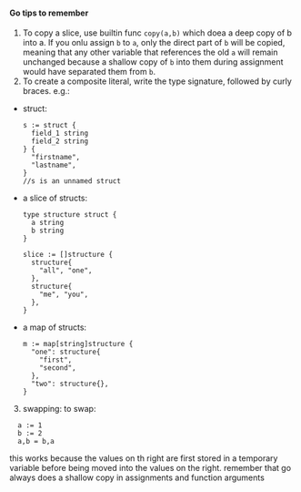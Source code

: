#### Go tips to remember

1. To copy a slice, use builtin func `copy(a,b)` which doea a deep copy of b into a. If you onlu assign `b` to `a`, only the direct part of `b` will be copied,
meaning that any other variable that references the old `a` will remain unchanged because a shallow copy of `b` into them during assignment would have separated them from 
`b`. 
2. To create a composite literal, write the type signature, followed by curly braces.
  e.g.:
  - struct: 
      ```
      s := struct {
        field_1 string
        field_2 string
      } {
        "firstname",
        "lastname",
      }
      //s is an unnamed struct
      ```
   - a slice of structs:
      ```
      type structure struct {
        a string
        b string
      }
      
      slice := []structure {
        structure{
          "all", "one",
        }, 
        structure{
          "me", "you",
        },
      }
      ```

   - a map of structs:
        ```
        m := map[string]structure {
          "one": structure{
            "first",
            "second",
          },
          "two": structure{},
        }
        ```
3. swapping: to swap:
```
  a := 1
  b := 2
  a,b = b,a
```  
  this works because the values on th right are first stored in a temporary variable before being moved into the values on the right.
  remember that go always does a shallow copy in assignments and function arguments
